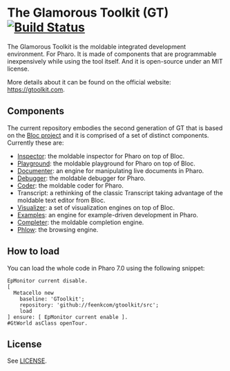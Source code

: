 # The Glamorous Toolkit (GT) [![Build Status](https://travis-ci.org/feenkcom/gtoolkit.svg?branch=master)](https://travis-ci.org/feenkcom/gtoolkit)
The Glamorous Toolkit is the moldable integrated development environment. For Pharo. It is made of components that are programmable inexpensively while using the tool itself. And it is open-source under an MIT license.

More details about it can be found on the official website: https://gtoolkit.com. 

## Components

The current repository embodies the second generation of GT that is based on the [Bloc project](https://github.com/pharo-graphics/Bloc) and it is comprised of a set of distinct components. Currently these are:
- [Inspector](https://github.com/feenkcom/gtoolkit-inspector): the moldable inspector for Pharo on top of Bloc.
- [Playground](https://github.com/feenkcom/gtoolkit-playground): the moldable playground for Pharo on top of Bloc.
- [Documenter](https://github.com/feenkcom/gtoolkit-documenter): an engine for manipulating live documents in Pharo.
- [Debugger](https://github.com/feenkcom/gtoolkit-debugger): the moldable debugger for Pharo.
- [Coder](https://github.com/feenkcom/gtoolkit-coder): the moldable coder for Pharo.
- Transcript: a rethinking of the classic Transcript taking advantage of the moldable text editor from Bloc.
- [Visualizer](https://github.com/feenkcom/gtoolkit-visualizer): a set of visualization engines on top of Bloc.
- [Examples](https://github.com/feenkcom/gtoolkit-examples): an engine for example-driven development in Pharo.
- [Completer](https://github.com/feenkcom/gtoolkit-completer): the moldable completion engine.
- [Phlow](https://github.com/feenkcom/gtoolkit-phlow): the browsing engine.


## How to load

You can load the whole code in Pharo 7.0 using the following snippet:

```
EpMonitor current disable.
[ 
  Metacello new
    baseline: 'GToolkit';
    repository: 'github://feenkcom/gtoolkit/src';
    load
] ensure: [ EpMonitor current enable ].
#GtWorld asClass openTour.
```

## License

See [LICENSE](LICENSE).
